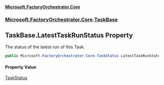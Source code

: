 #### [Microsoft.FactoryOrchestrator.Core](./Microsoft-FactoryOrchestrator-Core.md 'Microsoft.FactoryOrchestrator.Core')
### [Microsoft.FactoryOrchestrator.Core](./Microsoft-FactoryOrchestrator-Core.md 'Microsoft.FactoryOrchestrator.Core').[TaskBase](./Microsoft-FactoryOrchestrator-Core-TaskBase.md 'Microsoft.FactoryOrchestrator.Core.TaskBase')
## TaskBase.LatestTaskRunStatus Property
The status of the latest run of this Task.  
```csharp
public Microsoft.FactoryOrchestrator.Core.TaskStatus LatestTaskRunStatus { get; set; }
```
#### Property Value
[TaskStatus](./Microsoft-FactoryOrchestrator-Core-TaskStatus.md 'Microsoft.FactoryOrchestrator.Core.TaskStatus')  
